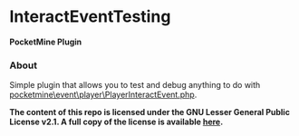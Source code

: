 InteractEventTesting
===================
__PocketMine Plugin__

### About

Simple plugin that allows you to test and debug anything to do with [pocketmine\event\player\PlayerInteractEvent.php](https://github.com/pmmp/PocketMine-MP/blob/master/src/pocketmine/event/player/PlayerInteractEvent.php).

__The content of this repo is licensed under the GNU Lesser General Public License v2.1. A full copy of the license is
available [here](LICENSE).__
